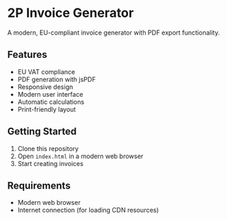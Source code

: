 # 2P Invoice Generator

A modern, EU-compliant invoice generator with PDF export functionality.

## Features
- EU VAT compliance
- PDF generation with jsPDF
- Responsive design
- Modern user interface
- Automatic calculations
- Print-friendly layout

## Getting Started
1. Clone this repository
2. Open `index.html` in a modern web browser
3. Start creating invoices

## Requirements
- Modern web browser
- Internet connection (for loading CDN resources)